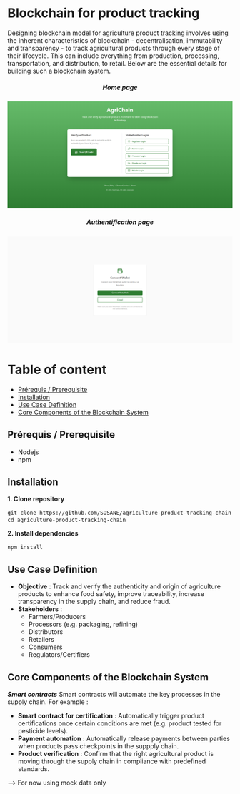 # Blockchain for product tracking
Designing blockchain model for agriculture product tracking involves using the inherent characteristics of blockchain - decentralisation, immutability and transparency - to track agricultural products through every stage of their lifecycle. This can include everything from production, processing, transportation, and distribution, to retail. Below are the essential details for building such a blockchain system.

<h5 align="center"> Home page </h5>

![AgrichainHomepage](./assets/agrichain-homepage.png)

<h5 align="center"> Authentification page </h5>

![AgrichainAuthentification](./assets/agrichain-authentication.png)

# Table of content
- [Prérequis / Prerequisite](#prérequis--prerequisite)
- [Installation](#installation)
- [Use Case Definition](#use-case-definition)
- [Core Components of the Blockchain System](#core-components-of-the-blockchain-system)

## Prérequis / Prerequisite
- Nodejs
- npm

## Installation
**1. Clone repository** 
```
git clone https://github.com/SOSANE/agriculture-product-tracking-chain
cd agriculture-product-tracking-chain
```

**2. Install dependencies** 
```
npm install
```

## Use Case Definition
- **Objective** : Track and verify the authenticity and origin of agriculture products to enhance food safety, improve traceability, increase transparency in the supply chain, and reduce fraud.
- **Stakeholders** : 
    - Farmers/Producers
    - Processors (e.g. packaging, refining)
    - Distributors
    - Retailers
    - Consumers
    - Regulators/Certifiers

## Core Components of the Blockchain System
***Smart contracts***
Smart contracts will automate the key processes in the supply chain. For example :
- **Smart contract for certification** : Automatically trigger product certifications once certain conditions are met (e.g. product tested for pesticide levels).
- **Payment automation** : Automatically release payments between parties when products pass checkpoints in the suppply chain.
- **Product verification** : Confirm that the right agricultural product is moving through the supply chain in compliance with predefined standards.


--> For now using mock data only